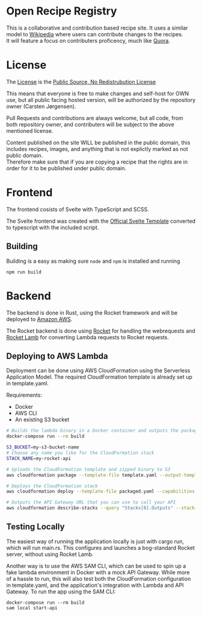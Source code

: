 # Open Recipe Registry
This is a collaborative and contribution based recipe site. It uses a similar model to [Wikipedia](https://en.wikipedia.org/) where users can contribute changes to the recipes.  
It will feature a focus on contributers proficency, much like [Quora](https://www.quora.com/). 


# License
The [License](LICENSE) is the [Public Source, No Redistrubution License](https://psnrlicense.org/)

This means that everyone is free to make changes and self-host for OWN use, but all public facing hosted version, will be authorized by the repository owner (Carsten Jørgensen).

Pull Requests and contributions are always welcome, but all code, from both repository owner, and contributers will be subject to the above mentioned license.

Content published on the site WILL be published in the public domain, this includes recipes, images, and anything that is not explictly marked as not public domain.  
Therefore make sure that if you are copying a recipe that the rights are in order for it to be published under public domain.

# Frontend
The frontend cosists of Svelte with TypeScript and SCSS.

The Svelte frontend was created with the [Official Svelte Template](https://github.com/sveltejs/template) converted to typescript with the included script.
## Building
Building is a easy as making sure `node` and `npm` is installed and running
```
npm run build
```

# Backend
The backend is done in Rust, using the Rocket framework and will be deployed to [Amazon AWS](https://aws.amazon.com/).

The Rocket backend is done using [Rocket](https://rocket.rs/) for handling the webrequests and [Rocket Lamb](https://github.com/nyxiative/rocket-lamb) for converting Lambda requests to Rocket requests.

## Deploying to AWS Lambda
Deployment can be done using AWS CloudFormation using the Serverless Application Model. The required CloudFormation template is already set up in template.yaml.

Requirements:

 * Docker
 * AWS CLI
 * An existing S3 bucket
   
```bash 
# Builds the lambda binary in a Docker container and outputs the packaged zip file
docker-compose run --rm build

S3_BUCKET=my-s3-bucket-name
# Choose any name you like for the CloudFormation stack
STACK_NAME=my-rocket-api

# Uploads the CloudFormation template and zipped binary to S3
aws cloudformation package --template-file template.yaml --output-template-file packaged.yaml --s3-bucket $S3_BUCKET

# Deploys the CloudFormation stack
aws cloudformation deploy --template-file packaged.yaml --capabilities CAPABILITY_IAM --stack-name $STACK_NAME

# Outputs the API Gateway URL that you can use to call your API
aws cloudformation describe-stacks --query "Stacks[0].Outputs" --stack-name $STACK_NAME
```
## Testing Locally
The easiest way of running the application locally is just with cargo run, which will run main.rs. This configures and launches a bog-standard Rocket server, without using Rocket Lamb.

Another way is to use the AWS SAM CLI, which can be used to spin up a fake lambda environment in Docker with a mock API Gateway. While more of a hassle to run, this will also test both the CloudFormation configuration in template.yaml, and the application's integration with Lambda and API Gateway. To run the app using the SAM CLI:
```
docker-compose run --rm build
sam local start-api
```